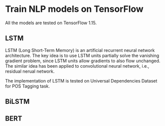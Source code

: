 # Train NLP models on TensorFlow # 

All the models are tested on TensorFlow 1.15.

## LSTM ##

LSTM (Long Short-Term Memory) is an artificial recurrent neural network architecture. The key idea is to use LSTM units partially solve the vanishing gradient problem, since LSTM units allow gradients to also flow unchanged. The similar idea has been applied to convolutional neural network, i.e., residual nerual network. 

The implementation of LSTM is tested on Universal Dependencies Dataset for POS Tagging task.

## BiLSTM ##


## BERT ##

